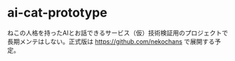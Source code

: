# ai-cat-prototype
ねこの人格を持ったAIとお話できるサービス（仮）技術検証用のプロジェクトで長期メンテはしない。正式版は https://github.com/nekochans で展開する予定。
